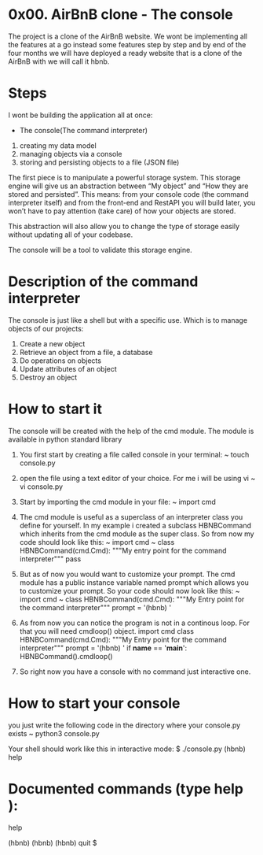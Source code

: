 # 0x00. AirBnB clone - The console
The project is a clone of the AirBnB website.
We wont be implementing all the features at a go instead some features step by step and by end of the four months we will have deployed a ready website that is a clone of the AirBnB with we will call it hbnb.
# Steps
I wont be building the application all at once:
* The console(The command interpreter)
1. creating my data model
2. managing objects via a console
3. storing and persisting objects to a file (JSON file)

The first piece is to manipulate a powerful storage system. This storage engine will give us an abstraction between “My object” and “How they are stored and persisted”. This means: from your console code (the command interpreter itself) and from the front-end and RestAPI you will build later, you won’t have to pay attention (take care) of how your objects are stored.

This abstraction will also allow you to change the type of storage easily without updating all of your codebase.

The console will be a tool to validate this storage engine.

# Description of the command interpreter
The console is just like a shell but with a specific use.
Which is to manage objects of our projects:
1. Create a new object
2. Retrieve an object from a file, a database 
3. Do operations on objects
4. Update attributes of an object
5. Destroy an object
# How to start it
The console will be created with the help of the cmd module.
The module is available in python standard library

1. You first start by creating a file called console in your terminal:
~ touch console.py
2. open the file using a text editor of your choice. For me i will be using vi
~ vi console.py
3. Start by importing the cmd module in your file:
~ import cmd
4. The cmd module is useful as a superclass of an interpreter class you define for yourself. In my example i created a subclass HBNBCommand which inherits from the cmd module as the super class. So from now my code should look like this:
~ import cmd
~ class HBNBCommand(cmd.Cmd):
	"""My entry point for the command interpreter"""
	pass
5. But as of now you would want to  customize your prompt.
The cmd module has a public instance variable named prompt which allows you to customize your prompt. So your code should now look like this:
~ import cmd
~ class HBNBCommand(cmd.Cmd):
	"""My Entry point for the command interpreter"""
	prompt = '(hbnb) '

6. As from now you can notice the program is not in a continous loop. For that you will need cmdloop() object.
import cmd
class HBNBCommand(cmd.Cmd):
	"""My Entry point for the command interpreter"""
	prompt = '(hbnb) '
if __name__ == '__main__':
	HBNBCommand().cmdloop()
7. So right now you have a console with no command just interactive one.
# How to start your console
you just write the following code in the directory where your console.py exists
~ python3 console.py

Your shell should work like this in interactive mode:
$ ./console.py
(hbnb) help

Documented commands (type help <topic>):
========================================
help

(hbnb) 
(hbnb) 
(hbnb) quit
$

